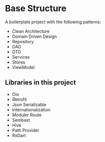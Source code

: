 # Base Structure

A boilerplate project with the following patterns:

- Clean Architecture
- Domain Driven Design
- Repository
- DAO
- DTO
- Services
- Stores
- ViewModel

## Libraries in this project

- Dio
- Retrofit
- Json Serializable
- Internationalization
- Moduler Route
- Sembast
- Hive
- Path Provider
- RxDart
